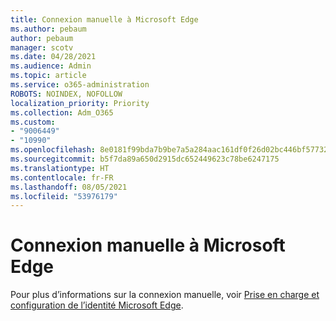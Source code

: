```yaml
---
title: Connexion manuelle à Microsoft Edge
ms.author: pebaum
author: pebaum
manager: scotv
ms.date: 04/28/2021
ms.audience: Admin
ms.topic: article
ms.service: o365-administration
ROBOTS: NOINDEX, NOFOLLOW
localization_priority: Priority
ms.collection: Adm_O365
ms.custom:
- "9006449"
- "10990"
ms.openlocfilehash: 8e0181f99bda7b9be7a5a284aac161df0f26d02bc446bf577329ccb7cee39341
ms.sourcegitcommit: b5f7da89a650d2915dc652449623c78be6247175
ms.translationtype: HT
ms.contentlocale: fr-FR
ms.lasthandoff: 08/05/2021
ms.locfileid: "53976179"
---
```

# <a name="microsoft-edge-manual-sign-in"></a>Connexion manuelle à Microsoft Edge

Pour plus d’informations sur la connexion manuelle, voir [Prise en charge et configuration de l’identité Microsoft Edge](https://docs.microsoft.com/deployedge/microsoft-edge-security-identity#manual-sign-in). 